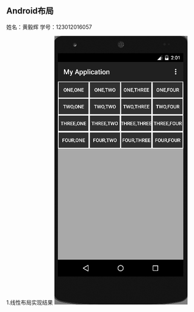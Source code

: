 ## **Android布局**
姓名：黄毅辉    学号：123012016057

1.线性布局实现结果
![Image text](https://github.com/blazejack/work1/raw/master/photo/two/layout1.png)
